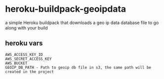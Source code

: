 # heroku-buildpack-geoipdata
a simple Heroku buildpack that downloads a geo ip data database file to go along with your build

## heroku vars
```
AWS_ACCESS_KEY_ID  
AWS_SECRET_ACCESS_KEY  
AWS_BUCKET  
GEOIP_DB_PATH - Path to geoip db file in s3, the same path will be created in the project
```